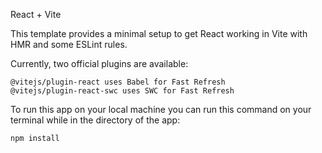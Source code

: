 React + Vite

This template provides a minimal setup to get React working in Vite with HMR and some ESLint rules.

Currently, two official plugins are available:

    @vitejs/plugin-react uses Babel for Fast Refresh
    @vitejs/plugin-react-swc uses SWC for Fast Refresh
To run this app on your local machine you can run this command on your terminal while in the directory of the app:


    npm install
